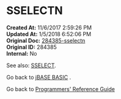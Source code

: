 # SSELECTN

**Created At:** 11/6/2017 2:59:26 PM  
**Updated At:** 1/5/2018 6:52:06 PM  
**Original Doc:** [284385-sselectn](https://docs.jbase.com/36868-jbase-basic/284385-sselectn)  
**Original ID:** 284385  
**Internal:** No  

See also: [SSELECT](./../sselect).

Go back to [jBASE BASIC](./../jbase-basic-programmers-reference-guide) .

Go back to [Programmers' Reference Guide](./../../reference-guides/jbc/README.md)
